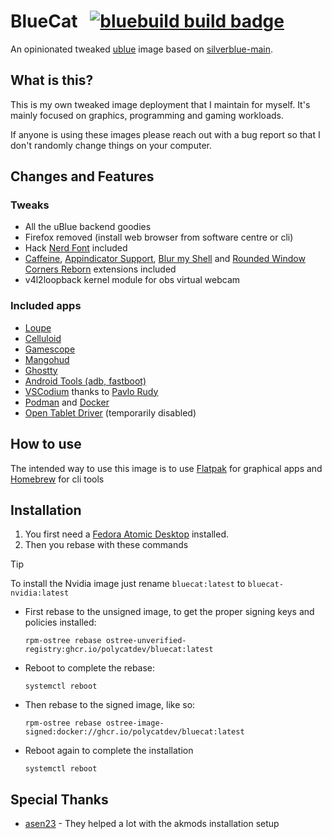 # BlueCat &nbsp; [![bluebuild build badge](https://github.com/PolyCatDev/bluecat/actions/workflows/build.yml/badge.svg)](https://github.com/PolyCatDev/bluecat/actions/workflows/build.yml)

An opinionated tweaked [ublue](https://universal-blue.org/) image based on [silverblue-main](https://github.com/ublue-os/main/pkgs/container/silverblue-main).

## What is this?

This is my own tweaked image deployment that I maintain for myself. It's mainly focused on graphics, programming and gaming workloads.

If anyone is using these images please reach out with a bug report so that I don't randomly change things on your computer.


## Changes and Features

### Tweaks

- All the uBlue backend goodies
- Firefox removed (install web browser from software centre or cli)
- Hack [Nerd Font](https://www.nerdfonts.com/) included
- [Caffeine](https://extensions.gnome.org/extension/517/caffeine/), [Appindicator Support](https://extensions.gnome.org/extension/615/appindicator-support/), [Blur my Shell](https://extensions.gnome.org/extension/3193/blur-my-shell/) and [Rounded Window Corners Reborn](https://extensions.gnome.org/extension/7048/rounded-window-corners-reborn/) extensions included
- v4l2loopback kernel module for obs virtual webcam

### Included apps
- [Loupe](https://apps.gnome.org/Loupe/)
- [Celluloid](https://celluloid-player.github.io/)
- [Gamescope](https://github.com/ValveSoftware/gamescope)
- [Mangohud](https://github.com/flightlessmango/MangoHud)
- [Ghostty](https://ghostty.org/)
- [Android Tools (adb, fastboot)](https://developer.android.com/tools/releases/platform-tools)
- [VSCodium](https://vscodium.com/) thanks to [Pavlo Rudy](https://gitlab.com/paulcarroty/vscodium-deb-rpm-repo/)
- [Podman](https://podman.io/) and [Docker](https://www.docker.com/)
- [Open Tablet Driver](https://opentabletdriver.net/) (temporarily disabled)

## How to use

The intended way to use this image is to use [Flatpak](https://flatpak.org/) for graphical apps and [Homebrew](https://brew.sh/) for cli tools

## Installation

1. You first need a [Fedora Atomic Desktop](https://fedoraproject.org/atomic-desktops/) installed.
2. Then you rebase with these commands

> [!TIP]
> To install the Nvidia image just rename `bluecat:latest` to `bluecat-nvidia:latest`

- First rebase to the unsigned image, to get the proper signing keys and policies installed:
  ```
  rpm-ostree rebase ostree-unverified-registry:ghcr.io/polycatdev/bluecat:latest
  ```
- Reboot to complete the rebase:
  ```
  systemctl reboot
  ```
- Then rebase to the signed image, like so:
  ```
  rpm-ostree rebase ostree-image-signed:docker://ghcr.io/polycatdev/bluecat:latest
  ```
- Reboot again to complete the installation
  ```
  systemctl reboot
  ```
  
## Special Thanks
- [asen23](https://github.com/asen23) - They helped a lot with the akmods installation setup
